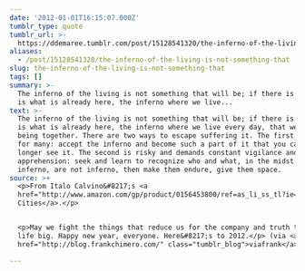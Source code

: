 ```yaml
---
date: '2012-01-01T16:15:07.000Z'
tumblr_type: quote
tumblr_url: >-
  https://ddemaree.tumblr.com/post/15128541320/the-inferno-of-the-living-is-not-something-that
aliases:
  - /post/15128541320/the-inferno-of-the-living-is-not-something-that
slug: the-inferno-of-the-living-is-not-something-that
tags: []
summary: >-
  The inferno of the living is not something that will be; if there is one, it
  is what is already here, the inferno where we live...
text: >-
  The inferno of the living is not something that will be; if there is one, it
  is what is already here, the inferno where we live every day, that we form by
  being together. There are two ways to escape suffering it. The first is easy
  for many: accept the inferno and become such a part of it that you can no
  longer see it. The second is risky and demands constant vigilance and
  apprehension: seek and learn to recognize who and what, in the midst of the
  inferno, are not inferno, then make them endure, give them space.
source: >+
  <p>From Italo Calvino&#8217;s <a
  href="http://www.amazon.com/gp/product/0156453800/ref=as_li_ss_tl?ie=UTF8&amp;tag=offoffrachi-20&amp;linkCode=as2&amp;camp=1789&amp;creative=390957&amp;creativeASIN=0156453800">Invisible
  Cities</a>.</p>


  <p>May we fight the things that reduce us for the company and truth that make
  life big. Happy new year, everyone. Here&#8217;s to 2012.</p> (via <a
  href="http://blog.frankchimero.com/" class="tumblr_blog">viafrank</a>)

---
```


